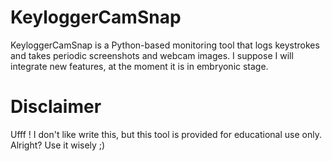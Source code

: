 # KeyloggerCamSnap
KeyloggerCamSnap is a Python-based monitoring tool that logs keystrokes and takes periodic screenshots and webcam images.
I suppose I will integrate new features, at the moment it is in embryonic stage. 

# Disclaimer
Ufff ! I don't like write this, but this tool is provided for educational use only. Alright? Use it wisely ;)


